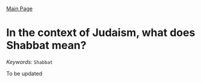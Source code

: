 [Main Page](https://yolanda-ht.github.io/Jewish_Learning/)
# In the context of Judaism, what does Shabbat mean?
*Keywords:*
`Shabbat`

To be updated